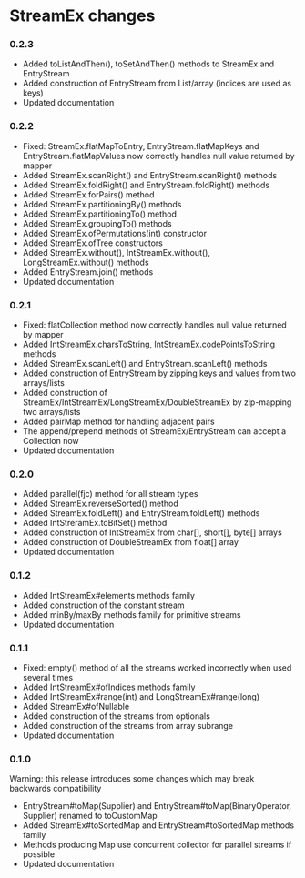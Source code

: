 # StreamEx changes

### 0.2.3

* Added toListAndThen(), toSetAndThen() methods to StreamEx and EntryStream
* Added construction of EntryStream from List/array (indices are used as keys)
* Updated documentation

### 0.2.2

* Fixed: StreamEx.flatMapToEntry, EntryStream.flatMapKeys and EntryStream.flatMapValues now correctly handles null value returned by mapper
* Added StreamEx.scanRight() and EntryStream.scanRight() methods
* Added StreamEx.foldRight() and EntryStream.foldRight() methods
* Added StreamEx.forPairs() method
* Added StreamEx.partitioningBy() methods
* Added StreamEx.partitioningTo() method
* Added StreamEx.groupingTo() methods
* Added StreamEx.ofPermutations(int) constructor
* Added StreamEx.ofTree constructors
* Added StreamEx.without(), IntStreamEx.without(), LongStreamEx.without() methods
* Added EntryStream.join() methods
* Updated documentation

### 0.2.1

* Fixed: flatCollection method now correctly handles null value returned by mapper
* Added IntStreamEx.charsToString, IntStreamEx.codePointsToString methods
* Added StreamEx.scanLeft() and EntryStream.scanLeft() methods
* Added construction of EntryStream by zipping keys and values from two arrays/lists
* Added construction of StreamEx/IntStreamEx/LongStreamEx/DoubleStreamEx by zip-mapping two arrays/lists
* Added pairMap method for handling adjacent pairs
* The append/prepend methods of StreamEx/EntryStream can accept a Collection now 
* Updated documentation

### 0.2.0

* Added parallel(fjc) method for all stream types
* Added StreamEx.reverseSorted() method
* Added StreamEx.foldLeft() and EntryStream.foldLeft() methods
* Added IntStreramEx.toBitSet() method
* Added construction of IntStreamEx from char[], short[], byte[] arrays
* Added construction of DoubleStreamEx from float[] array
* Updated documentation

### 0.1.2

* Added IntStreamEx#elements methods family
* Added construction of the constant stream
* Added minBy/maxBy methods family for primitive streams
* Updated documentation

### 0.1.1

* Fixed: empty() method of all the streams worked incorrectly when used several times
* Added IntStreamEx#ofIndices methods family
* Added IntStreamEx#range(int) and LongStreamEx#range(long)
* Added StreamEx#ofNullable
* Added construction of the streams from optionals
* Added construction of the streams from array subrange
* Updated documentation

### 0.1.0

Warning: this release introduces some changes which may break backwards compatibility

* EntryStream#toMap(Supplier) and EntryStream#toMap(BinaryOperator, Supplier) renamed to toCustomMap
* Added StreamEx#toSortedMap and EntryStream#toSortedMap methods family
* Methods producing Map use concurrent collector for parallel streams if possible
* Updated documentation
